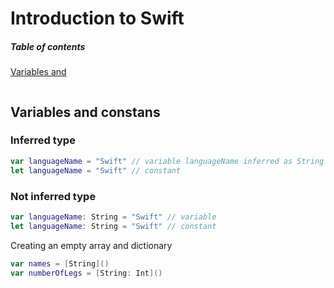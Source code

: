# Introduction to Swift

##### Table of contents
[Variables and]()
[]()
[]()

```swift

```

## Variables and constans

### Inferred type
```swift
var languageName = "Swift" // variable languageName inferred as String
let languageName = "Swift" // constant
```
### Not inferred type
```swift
var languageName: String = "Swift" // variable
let languageName: String = "Swift" // constant
```

Creating an empty array and dictionary
```swift
var names = [String]()
var numberOfLegs = [String: Int]()
```
